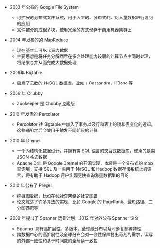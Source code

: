 - 2003 年公布的 Google File System

  - 可扩展的分布式文件系统，用于大型的、分布式的、对大量数据进行访问的应用
  - 文件被分割成很多块，使用冗余的方式储存于商用机器集群上

- 2004 年发布的的 MapReduce

  - 现在基本上可以代表大数据
  - 主要思想是将任务分解然后在多台处理能力较弱的计算节点中同时处理，将结果合并从而完成大数据处理

- 2006年 Bigtable

  - 启发了无数的 NoSQL 数据库，比如：Cassandra、HBase 等

- 2006 年 Chubby

  - Zookeeper 是 Chubby 克隆版 

- 2010 年发表的 Percolator

  - Percolator 往 Bigtable 中加入了事务以及行和表上的锁和表变化的通知。这些通知之后会被用于触发不同阶段的计算 

- 2010 年 Dremel

  - 一个为结构化数据设计，并拥有类 SQL 语言的交互式数据库，使用的是类 JSON 格式数据
  - Apache Drill 是 Google Dremel 的开源实现，本质是一个分布式的 mpp 查询层，支持 SQL 及一些用于 NoSQL 和 Hadoop 数据存储系统上的语言，将有助于 Hadoop 用户实现更快查询海量数据集的目的

- 2010 年公布了 Pregel

  - 挖掘图数据，比如在线社交网络的社交图谱
  - 论文陈述了许多算法的实现，比如 Google 的 PageRank、最短路径、二分图匹配等

- 2009 年提出了 Spanner 远景计划，2012 年对外公布 Spanner 论文

  - Spanner 具有高扩展性、多版本、全球级分布以及同步复制等特性
  - 跨数据中心的高扩展性及全球分布会对一致性保障提出苛刻的需求，读写的外部一致性和基于时间戳的全局读一致性
